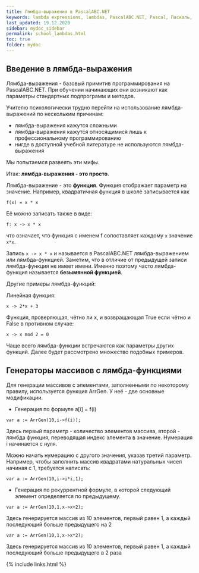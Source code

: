 ```yaml
---
title: Лямбда-выражения в PascalABC.NET
keywords: lambda expressions, lambdas, PascalABC.NET, Pascal, Паскаль, лямбда-выражения, безымянные функции
last_updated: 19.12.2020
sidebar: mydoc_sidebar
permalink: school_lambdas.html
toc: true
folder: mydoc
---
```


## Введение в лямбда-выражения

Лямбда-выражения - базовый примитив программирования на PascalABC.NET. При обучении начинающих они возникают как параметры стандартных подпрограмм и методов.

Учителю психологически трудно перейти на использование лямбда-выражений по нескольким причинам:
- лямбда-выражения кажутся сложными
- лямбда-выражения кажутся относящимися лишь к профессиональному программированию
- нигде в доступной учебной литературе не используются лямбда-выражения

Мы попытаемся развеять эти мифы. 

Итак: **лямбда-выражения - это просто**.

Лямбда-выражение - это **функция**. Функция отображает параметр на значение. Например, квадратичная функция в школе записывается как

```
f(x) = x * x
```
Её можно записать также в виде:
```
f: x -> x * x
```
что означает, что функция с именем f сопоставляет каждому `x` значение `x*x`. 

Запись `x -> x * x` и называется в PascalABC.NET лямбда-выражением или лямбда-функцией. Заметим, что в отличие от предыдущей записи лямбда-функция не имеет имени. Именно поэтому часто лямбда-функция называется **безымянной функцией**.

Другие примеры лямбда-функций: 

Линейная функция:
```
x -> 2*x + 3
```

Функция, проверяющая, чётно ли x, и возвращающая True если чётно и False в противном случае:
```
x -> x mod 2 = 0
```

Чаще всего лямбда-функции встречаются как параметры других функций. Далее будет рассмотрено множество подобных примеров.

## Генераторы массивов с лямбда-функциями

Для генерации массивов с элементами, заполненными по некоторому правилу, используется функция ArrGen. У неё - две основные модификации.

* Генерация по формуле a[i] = f(i)
```
var a := ArrGen(10,i->f(i));
```

Здесь первый параметр - количество элементов массива, второй - лямбда функция, переводящая индекс элемента в значение. Нумерация i начинается с нуля. 

Можно начать нумерацию с другого значения, указав третий параметр. Например, чтобы заполнить массив квадратами натуральных чисел начиная с 1, требуется написать: 

```
var a := ArrGen(10,i->i*i,1);
```

* Генерация по рекуррентной формуле, в которой следующий элемент определяется по предыдущему.
```
var a := ArrGen(10,1,x->x+2);
```

Здесь генерируется массив из 10 элементов, первый равен 1, а каждый последующий больше предыдущего на 2

```
var a := ArrGen(10,1,x->x*2);
```

Здесь генерируется массив из 10 элементов, первый равен 1, а каждый последующий больше предыдущего в 2 раза

{% include links.html %}
